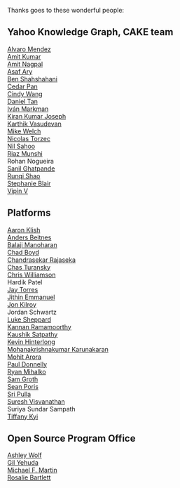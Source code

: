 Thanks goes to these wonderful people:

## Yahoo Knowledge Graph, CAKE team
[Alvaro Mendez](https://www.linkedin.com/in/alvaro-mendez-b27183b4/)\
[Amit Kumar](https://www.linkedin.com/in/ask4amit/)\
[Amit Nagpal](https://www.linkedin.com/in/amitnagpal09/)\
[Asaf Ary](https://www.linkedin.com/in/asafary/)\
[Ben Shahshahani](https://www.linkedin.com/in/benshahshahani/)\
[Cedar Pan](https://www.linkedin.com/in/cedarpan/)\
[Cindy Wang](https://www.linkedin.com/in/cindy-wang-365233/)\
[Daniel Tan](https://www.linkedin.com/in/dxhtan/)\
[Iván Markman](https://www.linkedin.com/in/ivanmarkman/)\
[Kiran Kumar Joseph](https://www.linkedin.com/in/kirankumarjoseph/)\
[Karthik Vasudevan](https://www.linkedin.com/in/kaartz/)\
[Mike Welch](https://www.linkedin.com/in/mjwelch/)\
[Nicolas Torzec](https://www.linkedin.com/in/nicolastorzec/)\
[Nil Sahoo](https://www.linkedin.com/in/nilratan/)\
[Riaz Munshi](https://www.linkedin.com/in/riazmunshi/)\
Rohan Nogueira\
[Sanil Ghatpande](https://www.linkedin.com/in/sanil-ghatpande-bb64581b/)\
[Runqi Shao](https://www.linkedin.com/in/runqi-shao-9304a5a4/)\
[Stephanie Blair](https://www.linkedin.com/in/stephaniedekermenjian/)\
[Vipin V](https://www.linkedin.com/in/getvipin/)

## Platforms
[Aaron Klish](https://www.linkedin.com/in/aaron-klish-005927/)\
[Anders Beitnes](https://www.linkedin.com/in/andersbeitnes/)\
[Balaji Manoharan](https://www.linkedin.com/in/balaji-manoharan-08006018/)\
[Chad Boyd](https://www.linkedin.com/in/chadboyd/)\
[Chandrasekar Rajaseka](https://www.linkedin.com/in/chandrasekarrajasekar/)\
[Chas Turansky](https://www.linkedin.com/in/chasturansky/)\
[Chris Williamson](https://www.linkedin.com/in/chris-williamson-67382119/)\
Hardik Patel\
[Jay Torres](https://www.linkedin.com/in/romeot/)\
[Jithin Emmanuel](https://www.linkedin.com/in/jithine/)\
[Jon Kilroy](https://www.linkedin.com/in/jon-kilroy-52545b4/)\
Jordan Schwartz\
[Luke Sheppard](https://www.linkedin.com/in/lukesheppardinfosec/)\
[Kannan Ramamoorthy](https://www.linkedin.com/in/kannan-ramamoorthy-oscp-ceh-75477a62/)\
[Kaushik Satpathy](https://www.linkedin.com/in/kaushiksatpathy/)\
[Kevin Hinterlong](https://www.linkedin.com/in/kevinhinterlong/)\
[Mohanakrishnakumar Karunakaran](https://www.linkedin.com/in/mohanakrishnakumarkarunakaran/)\
[Mohit Arora](https://www.linkedin.com/in/mohitarora13/)\
[Paul Donnelly](https://www.linkedin.com/in/pjdonnelly/)\
[Ryan Mihalko](https://www.linkedin.com/in/ryanmihalko/)\
[Sam Groth](https://www.linkedin.com/in/samuel-groth-6691bb25/)\
[Sean Poris](https://www.linkedin.com/in/sean-poris-infosec-leadership/)\
[Sri Pulla](https://www.linkedin.com/in/sri-pulla-71592a21/)\
[Suresh Visvanathan](https://www.linkedin.com/in/sureshvisvanathan/)\
Suriya Sundar Sampath\
[Tiffany Kyi](https://www.linkedin.com/in/tiffanykyi/)
 
## Open Source Program Office
[Ashley Wolf](https://www.linkedin.com/in/ashleywolf/)\
[Gil Yehuda](https://www.linkedin.com/in/gilyehuda/)\
[Michael F. Martin](https://www.linkedin.com/in/michael-f-martin-10ab805b/)\
[Rosalie Bartlett](https://www.linkedin.com/in/rosaliebartlett/)
